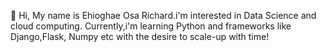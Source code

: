  👋 Hi, My name is Ehioghae Osa Richard.i'm interested in Data Science and cloud computing.
 Currently,i'm learning Python and frameworks like Django,Flask, Numpy etc with the desire to scale-up with time!
